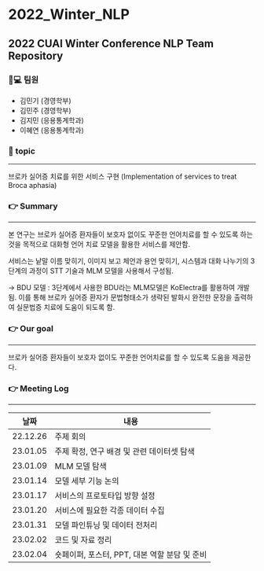 # 2022_Winter_NLP
## 2022 CUAI Winter Conference NLP Team Repository

### 👨💻 팀원
* 김민기 (경영학부)
* 김민주 (경영학부)
* 김지민 (응용통계학과)
* 이혜연 (응용통계학과)

### :pushpin: topic
<hr/>
브로카 실어증 치료를 위한 서비스 구현 (Implementation of services to treat Broca aphasia)

### :point_right: Summary
<hr/>
본 연구는 브로카 실어증 환자들이 보호자 없이도 꾸준한 언어치료를 할 수 있도록 하는 것을 목적으로 대화형 언어 치료 모델을 활용한 서비스를 제안함. 

서비스는 낱말 이름 맞히기, 이미지 보고 체언과 용언 맞히기, 시스템과 대화 나누기의 3단계의 과정이 STT 기술과 MLM 모델을 사용해서 구성됨. 

-> BDU 모델 : 3단계에서 사용한 BDU라는 MLM모델은 KoElectra를 활용하여 개발됨. 이를 통해 브로카 실어증 환자가 문법형태소가 생략된 발화시 완전한 문장을 출력하여 실문법증 치료에 도움이 되도록 함.

### :point_right: Our goal
<hr/>
브로카 실어증 환자들이 보호자 없이도 꾸준한 언어치료를 할 수 있도록 도움을 제공한다.

### :point_right: Meeting Log
<hr/>

| 날짜 | 내용 |
|---|---|
| 22.12.26 | 주제 회의 |  
| 23.01.05 | 주제 확정, 연구 배경 및 관련 데이터셋 탐색 |
| 23.01.09 | MLM 모델 탐색 |
| 23.01.14 | 모델 세부 기능 논의 |
| 23.01.17 | 서비스의 프로토타입 방향 설정 |
| 23.01.20 | 서비스에 필요한 각종 데이터 수집 |
| 23.01.31 | 모델 파인튜닝 및 데이터 전처리 |
| 23.02.02 | 코드 및 자료 정리 |
| 23.02.04 | 숏페이퍼, 포스터, PPT, 대본 역할 분담 및 준비 |
